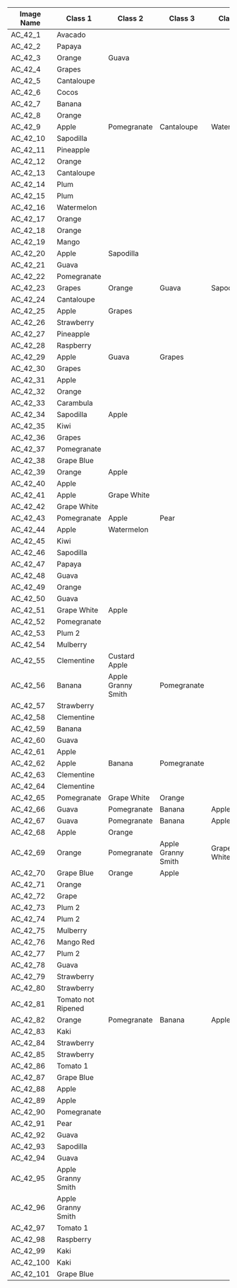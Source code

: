 | Image Name 	| Class 1            	| Class 2            	| Class 3            	| Class 4     	|
|------------	|--------------------	|--------------------	|--------------------	|-------------	|
| AC_42_1    	| Avacado            	|                    	|                    	|             	|
| AC_42_2    	| Papaya             	|                    	|                    	|             	|
| AC_42_3    	| Orange             	| Guava              	|                    	|             	|
| AC_42_4    	| Grapes             	|                    	|                    	|             	|
| AC_42_5    	| Cantaloupe         	|                    	|                    	|             	|
| AC_42_6    	| Cocos              	|                    	|                    	|             	|
| AC_42_7    	| Banana             	|                    	|                    	|             	|
| AC_42_8    	| Orange             	|                    	|                    	|             	|
| AC_42_9    	| Apple              	| Pomegranate        	| Cantaloupe         	| Watermelon  	|
| AC_42_10   	| Sapodilla          	|                    	|                    	|             	|
| AC_42_11   	| Pineapple          	|                    	|                    	|             	|
| AC_42_12   	| Orange             	|                    	|                    	|             	|
| AC_42_13   	| Cantaloupe         	|                    	|                    	|             	|
| AC_42_14   	| Plum               	|                    	|                    	|             	|
| AC_42_15   	| Plum               	|                    	|                    	|             	|
| AC_42_16   	| Watermelon         	|                    	|                    	|             	|
| AC_42_17   	| Orange             	|                    	|                    	|             	|
| AC_42_18   	| Orange             	|                    	|                    	|             	|
| AC_42_19   	| Mango              	|                    	|                    	|             	|
| AC_42_20   	| Apple              	| Sapodilla          	|                    	|             	|
| AC_42_21   	| Guava              	|                    	|                    	|             	|
| AC_42_22   	| Pomegranate        	|                    	|                    	|             	|
| AC_42_23   	| Grapes             	| Orange             	| Guava              	| Sapodilla   	|
| AC_42_24   	| Cantaloupe         	|                    	|                    	|             	|
| AC_42_25   	| Apple              	| Grapes             	|                    	|             	|
| AC_42_26   	| Strawberry         	|                    	|                    	|             	|
| AC_42_27   	| Pineapple          	|                    	|                    	|             	|
| AC_42_28   	| Raspberry          	|                    	|                    	|             	|
| AC_42_29   	| Apple              	| Guava              	| Grapes             	|             	|
| AC_42_30   	| Grapes             	|                    	|                    	|             	|
| AC_42_31   	| Apple              	|                    	|                    	|             	|
| AC_42_32   	| Orange             	|                    	|                    	|             	|
| AC_42_33   	| Carambula          	|                    	|                    	|             	|
| AC_42_34   	| Sapodilla          	| Apple              	|                    	|             	|
| AC_42_35   	| Kiwi               	|                    	|                    	|             	|
| AC_42_36   	| Grapes             	|                    	|                    	|             	|
| AC_42_37   	| Pomegranate        	|                    	|                    	|             	|
| AC_42_38   	| Grape Blue         	|                    	|                    	|             	|
| AC_42_39   	| Orange             	| Apple              	|                    	|             	|
| AC_42_40   	| Apple              	|                    	|                    	|             	|
| AC_42_41   	| Apple              	| Grape White        	|                    	|             	|
| AC_42_42   	| Grape White        	|                    	|                    	|             	|
| AC_42_43   	| Pomegranate        	| Apple              	| Pear               	|             	|
| AC_42_44   	| Apple              	| Watermelon         	|                    	|             	|
| AC_42_45   	| Kiwi               	|                    	|                    	|             	|
| AC_42_46   	| Sapodilla          	|                    	|                    	|             	|
| AC_42_47   	| Papaya             	|                    	|                    	|             	|
| AC_42_48   	| Guava              	|                    	|                    	|             	|
| AC_42_49   	| Orange             	|                    	|                    	|             	|
| AC_42_50   	| Guava              	|                    	|                    	|             	|
| AC_42_51   	| Grape White        	| Apple              	|                    	|             	|
| AC_42_52   	| Pomegranate        	|                    	|                    	|             	|
| AC_42_53   	| Plum 2             	|                    	|                    	|             	|
| AC_42_54   	| Mulberry           	|                    	|                    	|             	|
| AC_42_55   	| Clementine         	| Custard Apple      	|                    	|             	|
| AC_42_56   	| Banana             	| Apple Granny Smith 	| Pomegranate        	|             	|
| AC_42_57   	| Strawberry         	|                    	|                    	|             	|
| AC_42_58   	| Clementine         	|                    	|                    	|             	|
| AC_42_59   	| Banana             	|                    	|                    	|             	|
| AC_42_60   	| Guava              	|                    	|                    	|             	|
| AC_42_61   	| Apple              	|                    	|                    	|             	|
| AC_42_62   	| Apple              	| Banana             	| Pomegranate        	|             	|
| AC_42_63   	| Clementine         	|                    	|                    	|             	|
| AC_42_64   	| Clementine         	|                    	|                    	|             	|
| AC_42_65   	| Pomegranate        	| Grape White        	| Orange             	|             	|
| AC_42_66   	| Guava              	| Pomegranate        	| Banana             	| Apple       	|
| AC_42_67   	| Guava              	| Pomegranate        	| Banana             	| Apple       	|
| AC_42_68   	| Apple              	| Orange             	|                    	|             	|
| AC_42_69   	| Orange             	| Pomegranate        	| Apple Granny Smith 	| Grape White 	|
| AC_42_70   	| Grape Blue         	| Orange             	| Apple              	|             	|
| AC_42_71   	| Orange             	|                    	|                    	|             	|
| AC_42_72   	| Grape              	|                    	|                    	|             	|
| AC_42_73   	| Plum 2             	|                    	|                    	|             	|
| AC_42_74   	| Plum 2             	|                    	|                    	|             	|
| AC_42_75   	| Mulberry           	|                    	|                    	|             	|
| AC_42_76   	| Mango Red          	|                    	|                    	|             	|
| AC_42_77   	| Plum 2             	|                    	|                    	|             	|
| AC_42_78   	| Guava              	|                    	|                    	|             	|
| AC_42_79   	| Strawberry         	|                    	|                    	|             	|
| AC_42_80   	| Strawberry         	|                    	|                    	|             	|
| AC_42_81   	| Tomato not Ripened 	|                    	|                    	|             	|
| AC_42_82   	| Orange             	| Pomegranate        	| Banana             	| Apple       	|
| AC_42_83   	| Kaki               	|                    	|                    	|             	|
| AC_42_84   	| Strawberry         	|                    	|                    	|             	|
| AC_42_85   	| Strawberry         	|                    	|                    	|             	|
| AC_42_86   	| Tomato 1           	|                    	|                    	|             	|
| AC_42_87   	| Grape Blue         	|                    	|                    	|             	|
| AC_42_88   	| Apple              	|                    	|                    	|             	|
| AC_42_89   	| Apple              	|                    	|                    	|             	|
| AC_42_90   	| Pomegranate        	|                    	|                    	|             	|
| AC_42_91   	| Pear               	|                    	|                    	|             	|
| AC_42_92   	| Guava              	|                    	|                    	|             	|
| AC_42_93   	| Sapodilla          	|                    	|                    	|             	|
| AC_42_94   	| Guava              	|                    	|                    	|             	|
| AC_42_95   	| Apple Granny Smith 	|                    	|                    	|             	|
| AC_42_96   	| Apple Granny Smith 	|                    	|                    	|             	|
| AC_42_97   	| Tomato 1           	|                    	|                    	|             	|
| AC_42_98   	| Raspberry          	|                    	|                    	|             	|
| AC_42_99   	| Kaki               	|                    	|                    	|             	|
| AC_42_100  	| Kaki               	|                    	|                    	|             	|
| AC_42_101  	| Grape Blue         	|                    	|                    	|             	|
